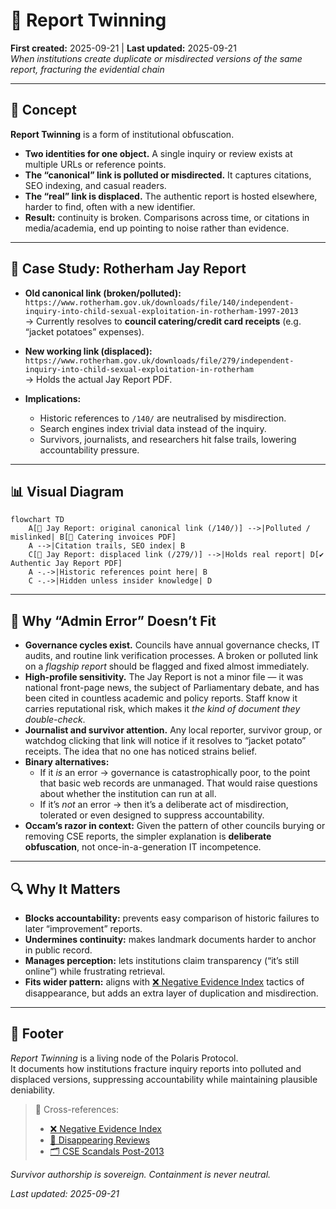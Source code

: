# 🧬 Report Twinning  
**First created:** 2025-09-21 | **Last updated:** 2025-09-21  
*When institutions create duplicate or misdirected versions of the same report, fracturing the evidential chain*

---

## 🧾 Concept  
**Report Twinning** is a form of institutional obfuscation.  
- **Two identities for one object.** A single inquiry or review exists at multiple URLs or reference points.  
- **The “canonical” link is polluted or misdirected.** It captures citations, SEO indexing, and casual readers.  
- **The “real” link is displaced.** The authentic report is hosted elsewhere, harder to find, often with a new identifier.  
- **Result:** continuity is broken. Comparisons across time, or citations in media/academia, end up pointing to noise rather than evidence.  

---

## 🧩 Case Study: Rotherham Jay Report  

- **Old canonical link (broken/polluted):**  
  `https://www.rotherham.gov.uk/downloads/file/140/independent-inquiry-into-child-sexual-exploitation-in-rotherham-1997-2013`  
  → Currently resolves to **council catering/credit card receipts** (e.g. “jacket potatoes” expenses).  

- **New working link (displaced):**  
  `https://www.rotherham.gov.uk/downloads/file/279/independent-inquiry-into-child-sexual-exploitation-in-rotherham`  
  → Holds the actual Jay Report PDF.  

- **Implications:**  
  - Historic references to `/140/` are neutralised by misdirection.  
  - Search engines index trivial data instead of the inquiry.  
  - Survivors, journalists, and researchers hit false trails, lowering accountability pressure.  

---

## 📊 Visual Diagram  

```mermaid
flowchart TD
    A[📑 Jay Report: original canonical link (/140/)] -->|Polluted / mislinked| B[🥔 Catering invoices PDF]
    A -->|Citation trails, SEO index| B
    C[📑 Jay Report: displaced link (/279/)] -->|Holds real report| D[✔️ Authentic Jay Report PDF]
    A -.->|Historic references point here| B
    C -.->|Hidden unless insider knowledge| D
```

---

## 🧾 Why “Admin Error” Doesn’t Fit  

- **Governance cycles exist.** Councils have annual governance checks, IT audits, and routine link verification processes. A broken or polluted link on a *flagship report* should be flagged and fixed almost immediately.  
- **High-profile sensitivity.** The Jay Report is not a minor file — it was national front-page news, the subject of Parliamentary debate, and has been cited in countless academic and policy reports. Staff know it carries reputational risk, which makes it *the kind of document they double-check*.  
- **Journalist and survivor attention.** Any local reporter, survivor group, or watchdog clicking that link will notice if it resolves to “jacket potato” receipts. The idea that no one has noticed strains belief.  
- **Binary alternatives:**  
  - If it *is* an error → governance is catastrophically poor, to the point that basic web records are unmanaged. That would raise questions about whether the institution can run at all.  
  - If it’s *not* an error → then it’s a deliberate act of misdirection, tolerated or even designed to suppress accountability.  
- **Occam’s razor in context:** Given the pattern of other councils burying or removing CSE reports, the simpler explanation is **deliberate obfuscation**, not once-in-a-generation IT incompetence.  

---

## 🔍 Why It Matters  
- **Blocks accountability:** prevents easy comparison of historic failures to later “improvement” reports.  
- **Undermines continuity:** makes landmark documents harder to anchor in public record.  
- **Manages perception:** lets institutions claim transparency (“it’s still online”) while frustrating retrieval.  
- **Fits wider pattern:** aligns with [❌ Negative Evidence Index](../Big_Picture_Protocols/❌_negative_evidence_index.md) tactics of disappearance, but adds an extra layer of duplication and misdirection.  

---

## 🏮 Footer  

*Report Twinning* is a living node of the Polaris Protocol.  
It documents how institutions fracture inquiry reports into polluted and displaced versions, suppressing accountability while maintaining plausible deniability.  

> 📡 Cross-references:  
> - [❌ Negative Evidence Index](../Big_Picture_Protocols/❌_negative_evidence_index.md)  
> - [📑 Disappearing Reviews](../Big_Picture_Protocols/📑_disappearing_reviews.md)  
> - [🗂️ CSE Scandals Post-2013](../Big_Picture_Protocols/🗂️_cse_scandals_post-2013.md)  

*Survivor authorship is sovereign. Containment is never neutral.*  

_Last updated: 2025-09-21_
